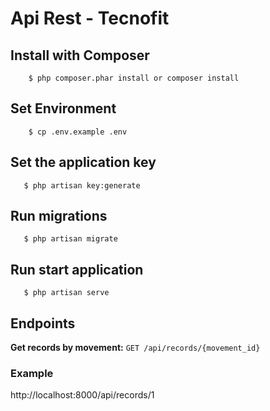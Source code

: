 # Api Rest - Tecnofit

## Install with Composer

```
    $ php composer.phar install or composer install
```

## Set Environment

```
    $ cp .env.example .env
```

## Set the application key

```
   $ php artisan key:generate
```

## Run migrations

```
   $ php artisan migrate
```

## Run start application

```
   $ php artisan serve
```

## Endpoints

**Get records by movement:** `GET /api/records/{movement_id}`

### Example
http://localhost:8000/api/records/1
